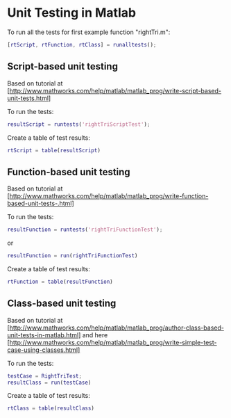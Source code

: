 # Unit Testing in Matlab

To run all the tests for first example function "rightTri.m":
```matlab
[rtScript, rtFunction, rtClass] = runalltests();
```

## Script-based unit testing

Based on tutorial at [http://www.mathworks.com/help/matlab/matlab_prog/write-script-based-unit-tests.html]

To run the tests:
```matlab
resultScript = runtests('rightTriScriptTest');
```

Create a table of test results:
```matlab
rtScript = table(resultScript)
```

## Function-based unit testing

Based on tutorial at [http://www.mathworks.com/help/matlab/matlab_prog/write-function-based-unit-tests-.html]

To run the tests:
```matlab
resultFunction = runtests('rightTriFunctionTest');
```
or
```matlab
resultFunction = run(rightTriFunctionTest)
```

Create a table of test results:
```matlab
rtFunction = table(resultFunction)
```

## Class-based unit testing

Based on tutorial at [http://www.mathworks.com/help/matlab/matlab_prog/author-class-based-unit-tests-in-matlab.html] and here [http://www.mathworks.com/help/matlab/matlab_prog/write-simple-test-case-using-classes.html]

To run the tests:
```matlab
testCase = RightTriTest;
resultClass = run(testCase)
```

Create a table of test results:
```matlab
rtClass = table(resultClass)
```

